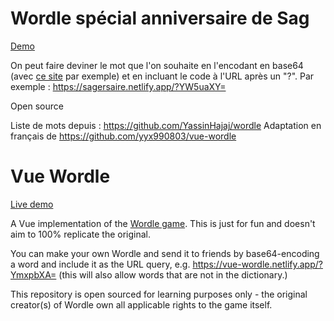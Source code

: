 # Wordle spécial anniversaire de Sag



[Demo](https://sagersaire.netlify.app)

On peut faire deviner le mot que l'on souhaite en l'encodant en base64 (avec [ce site](https://www.base64encode.org/) par exemple) et en incluant le code à l'URL après un "?". Par exemple : https://sagersaire.netlify.app/?YW5uaXY=

Open source

Liste de mots depuis : https://github.com/YassinHajaj/wordle
Adaptation en français de https://github.com/yyx990803/vue-wordle



# Vue Wordle

[Live demo](https://vue-wordle.netlify.app/)

A Vue implementation of the [Wordle game](https://www.powerlanguage.co.uk/wordle/). This is just for fun and doesn't aim to 100% replicate the original.

You can make your own Wordle and send it to friends by base64-encoding a word and include it as the URL query, e.g. https://vue-wordle.netlify.app/?YmxpbXA= (this will also allow words that are not in the dictionary.)

This repository is open sourced for learning purposes only - the original creator(s) of Wordle own all applicable rights to the game itself.
